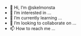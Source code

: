 - 👋 Hi, I’m @skelmonsta
- 👀 I’m interested in ...
- 🌱 I’m currently learning ...
- 💞️ I’m looking to collaborate on ...
- 📫 How to reach me ...

<!---
skelmonsta/skelmonsta is a ✨ special ✨ repository because its `README.md` (this file) appears on your GitHub profile.
You can click the Preview link to take a look at your changes.
--->

